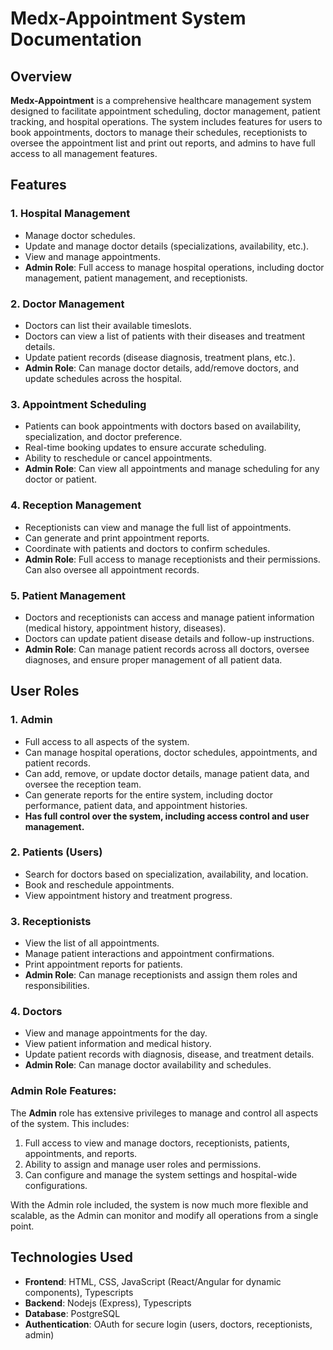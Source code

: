 # Medx-Appointment System Documentation

## Overview

**Medx-Appointment** is a comprehensive healthcare management system designed to facilitate appointment scheduling, doctor management, patient tracking, and hospital operations. The system includes features for users to book appointments, doctors to manage their schedules, receptionists to oversee the appointment list and print out reports, and admins to have full access to all management features.

## Features

### 1. **Hospital Management**
- Manage doctor schedules.
- Update and manage doctor details (specializations, availability, etc.).
- View and manage appointments.
- **Admin Role**: Full access to manage hospital operations, including doctor management, patient management, and receptionists.

### 2. **Doctor Management**
- Doctors can list their available timeslots.
- Doctors can view a list of patients with their diseases and treatment details.
- Update patient records (disease diagnosis, treatment plans, etc.).
- **Admin Role**: Can manage doctor details, add/remove doctors, and update schedules across the hospital.

### 3. **Appointment Scheduling**
- Patients can book appointments with doctors based on availability, specialization, and doctor preference.
- Real-time booking updates to ensure accurate scheduling.
- Ability to reschedule or cancel appointments.
- **Admin Role**: Can view all appointments and manage scheduling for any doctor or patient.

### 4. **Reception Management**
- Receptionists can view and manage the full list of appointments.
- Can generate and print appointment reports.
- Coordinate with patients and doctors to confirm schedules.
- **Admin Role**: Full access to manage receptionists and their permissions. Can also oversee all appointment records.

### 5. **Patient Management**
- Doctors and receptionists can access and manage patient information (medical history, appointment history, diseases).
- Doctors can update patient disease details and follow-up instructions.
- **Admin Role**: Can manage patient records across all doctors, oversee diagnoses, and ensure proper management of all patient data.

## User Roles

### 1. **Admin**
- Full access to all aspects of the system.
- Can manage hospital operations, doctor schedules, appointments, and patient records.
- Can add, remove, or update doctor details, manage patient data, and oversee the reception team.
- Can generate reports for the entire system, including doctor performance, patient data, and appointment histories.
- **Has full control over the system, including access control and user management.**

### 2. **Patients (Users)**
- Search for doctors based on specialization, availability, and location.
- Book and reschedule appointments.
- View appointment history and treatment progress.

### 3. **Receptionists**
- View the list of all appointments.
- Manage patient interactions and appointment confirmations.
- Print appointment reports for patients.
- **Admin Role**: Can manage receptionists and assign them roles and responsibilities.

### 4. **Doctors**
- View and manage appointments for the day.
- View patient information and medical history.
- Update patient records with diagnosis, disease, and treatment details.
- **Admin Role**: Can manage doctor availability and schedules.

### **Admin Role Features:**
The **Admin** role has extensive privileges to manage and control all aspects of the system. This includes:

1. Full access to view and manage doctors, receptionists, patients, appointments, and reports.
2. Ability to assign and manage user roles and permissions.
3. Can configure and manage the system settings and hospital-wide configurations.

With the Admin role included, the system is now much more flexible and scalable, as the Admin can monitor and modify all operations from a single point.


## Technologies Used

- **Frontend**: HTML, CSS, JavaScript (React/Angular for dynamic components), Typescripts
- **Backend**:  Nodejs (Express), Typescripts
- **Database**: PostgreSQL
- **Authentication**: OAuth for secure login (users, doctors, receptionists, admin)
<!-- - **Payment Integration**: Stripe, PayPal (optional for online appointment booking) -->
